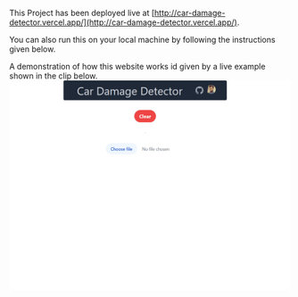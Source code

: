 This Project has been deployed live at [http://car-damage-detector.vercel.app/](http://car-damage-detector.vercel.app/).

You can also run this on your local machine by following the instructions given below.


A demonstration of how this website works id given by a live example shown in the clip below.
![](https://github.com/Alpha-Knight-Zero/car-damage-detector/blob/main/Animation.gif)
